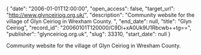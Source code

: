 {
  "date": "2006-01-01T12:00:00", 
  "open_access": false, 
  "target_url": "http://www.glynceiriog.org.uk/", 
  "description": "Community website for the village of Glyn Ceiriog in Wrexham County. ", 
  "end_date": null, 
  "title": "Glyn Ceiriog", 
  "record_id": "20060101T120000/C9Di+xA0Uk9U1Rbcwb++tg==", 
  "publisher": "glynceiriog.org.uk", 
  "slug": 33310, 
  "start_date": null
}

Community website for the village of Glyn Ceiriog in Wrexham County. 